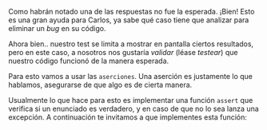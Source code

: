 
Como habrán notado una de las respuestas no fue la esperada. ¡Bien! Esto
es una gran ayuda para Carlos, ya sabe qué caso tiene que analizar para
eliminar un *bug* en su código.

Ahora bien.. nuestro test se limita a mostrar en pantalla ciertos resultados, pero en este caso, a nosotros nos gustaría *validar* (léase *testear*) que nuestro código funcionó de la manera esperada.

Para esto vamos a usar las `aserciones`. Una aserción es justamente lo que hablamos,
asegurarse de que algo es de cierta manera.

Usualmente lo que hace para esto
es implementar una función `assert` que verifica si un enunciado es verdadero, y
en caso de que no lo sea lanza una excepción. A continuación te invitamos
a que implementes esta función:
